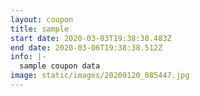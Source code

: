 ```yaml
---
layout: coupon
title: sample
start date: 2020-03-03T19:38:38.483Z
end date: 2020-03-06T19:38:38.512Z
info: |-
  sample coupon data
image: static/images/20200120_085447.jpg
---
```

